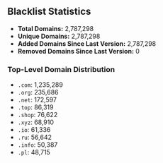 ## Blacklist Statistics

- **Total Domains:** 2,787,298
- **Unique Domains:** 2,787,298
- **Added Domains Since Last Version:** 2,787,298
- **Removed Domains Since Last Version:** 0

### Top-Level Domain Distribution

-  `.com`: 1,235,289
-  `.org`: 235,686
-  `.net`: 172,597
-  `.top`: 86,319
-  `.shop`: 76,622
-  `.xyz`: 68,910
-  `.io`: 61,336
-  `.ru`: 56,642
-  `.info`: 50,387
-  `.pl`: 48,715
